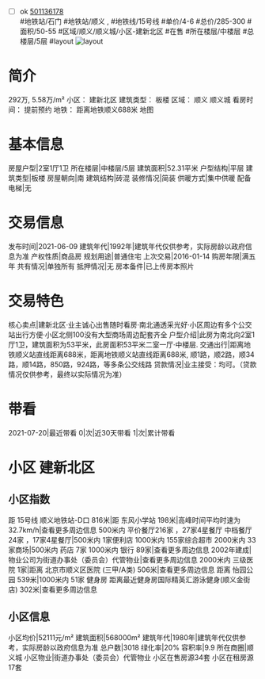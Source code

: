 - [ ] ok [501136178](https://bj.5i5j.com/ershoufang/501136178.html)  
 #地铁站/石门 #地铁站/顺义 ,  #地铁线/15号线
#单价/4-6 #总价/285-300 #面积/50-55   #区域/顺义/顺义城/小区-建新北区 #在售 #所在楼层/中楼层 #总楼层/5层 #layout 
![layout](http://image2a.5i5j.com/bdir/layout/183609.jpg_P5.jpg) 
# 简介 
 292万,  5.58万/m² 
小区： 建新北区
建筑类型： 板楼
区域： 顺义 顺义城
看房时间： 提前预约
地铁： 距离地铁顺义688米 地图
# 基本信息 
 房屋户型|2室1厅1卫
所在楼层|中楼层/5层
建筑面积|52.31平米
户型结构|平层
建筑类型|板楼
房屋朝向|南
建筑结构|砖混
装修情况|简装
供暖方式|集中供暖
配备电梯|无
# 交易信息 
 发布时间|2021-06-09
建筑年代|1992年|建筑年代仅供参考，实际房龄以政府信息为准
产权性质|商品房
规划用途|普通住宅
上次交易|2016-01-14
购房年限|满五年
共有情况|单独所有
抵押情况|无
房本备件|已上传房本照片
# 交易特色 
 核心卖点|建新北区·业主诚心出售随时看房·南北通透采光好·小区周边有多个公交站出行方便·小区北侧100没有大型商场周边配套齐全
户型介绍|此房为南北向2室1厅1卫，建筑面积为53平米，此房面积53平米二室一厅·中楼层.
交通出行|距离地铁顺义站直线距离688米，距离地铁顺义站直线距离688米, 顺1路，顺2路，顺34路，顺14路，850路，924路，等多条公交线路
贷款情况|业主接受：均可。（贷款情况仅供参考，最终以实际情况为准）
# 带看 
 2021-07-20|最近带看	 0|次|近30天带看	 1|次|累计带看
# 小区 建新北区
## 小区指数 
 距 15号线 顺义地铁站-D口 816米|距 东风小学站 198米|高峰时间平均时速为32.7km/h|查看更多周边信息
500米内 平价餐厅216家 ，27家4星餐厅
中档餐厅24家 ，17家4星餐厅|500米内 1家便利店
1000米内 155家综合超市
2000米内 33家商场|500米内 药店 7家
1000米内 银行 89家|查看更多周边信息
2002年建成|物业公司为街道办事处（委员会）代管物业|查看更多周边信息
2000米内 三级医院 1家|距离 北京市顺义区医院 (三甲/A类) 506米|查看更多周边信息
距离 怡园公园 539米|1000米内 51家 健身房
距离最近健身房国际精英汇游泳健身(顺义金街店) 302米|查看更多周边信息
## 小区信息 
 小区均价|52111元/m²
建筑面积|568000m²
建筑年代|1980年|建筑年代仅供参考，实际房龄以政府信息为准
总户数|3018
绿化率|20%
容积率|9.9
所在商圈|顺义城
小区物业|街道办事处（委员会）代管物业
小区在售房源34套
小区在租房源17套
